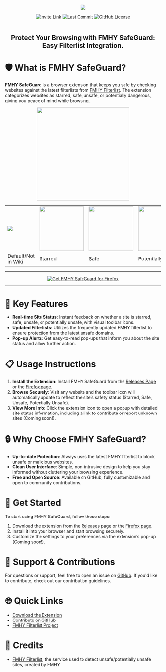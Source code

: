 <p align="center">
  <a href="https://github.com/kenhendricks00/FMHY-SafeGuard/releases"><img src="https://github.com/kenhendricks00/FMHY-SafeGuard/blob/main/assets/banner.png" /></a>
</p>
<div align="center">
  <a href="https://discord.com/invite/Stz6y6NgNg">
    <img src="https://img.shields.io/static/v1?label=Join&message=FMHY&color=c4b5fd" alt="Invite Link"></a>
  <a href="https://github.com/kenhendricks00/FMHY-SafeGuard/commits/main/">
    <img src="https://img.shields.io/github/last-commit/kenhendricks00/FMHY-SafeGuard?label=Last%20Commit&color=green" alt="Last Commit"></a>
  <a href="https://github.com/kenhendricks00/FMHY-SafeGuard/blob/main/LICENSE">
    <img src="https://img.shields.io/github/license/kenhendricks00/FMHY-SafeGuard" alt="GitHub License"></a>
</div>
<br>
<h2> <div align="center"><b> Protect Your Browsing with FMHY SafeGuard: Easy Filterlist Integration. </b></div> </h2>

# 🛡️ What is FMHY SafeGuard?

**FMHY SafeGuard** is a browser extension that keeps you safe by checking websites against the latest filterlists from [FMHY Filterlist](https://github.com/fmhy/FMHYFilterlist). The extension categorizes websites as starred, safe, unsafe, or potentially dangerous, giving you peace of mind while browsing.

<p align="center">
  <img src="https://github.com/kenhendricks00/FMHY-SafeGuard/blob/main/assets/header.png" style="width: 300px">
</p>

<div align="center">
  <table>
    <tr>
      <td><img src="https://github.com/kenhendricks00/FMHY-SafeGuard/blob/main/res/ext_icon_144.png"></td>
      <td><img src="https://github.com/kenhendricks00/FMHY-SafeGuard/blob/main/res/icons/starred.png" style="width: 144px"></td>
      <td><img src="https://github.com/kenhendricks00/FMHY-SafeGuard/blob/main/res/icons/safe.png" style="width: 144px"></td>
      <td><img src="https://github.com/kenhendricks00/FMHY-SafeGuard/blob/main/res/icons/potentially_unsafe.png" style="width: 144px"></td>
      <td><img src="https://github.com/kenhendricks00/FMHY-SafeGuard/blob/main/res/icons/unsafe.png" style="width: 144px"></td>
    </tr>
    <tr>
      <td>Default/Not in Wiki</td>
      <td>Starred</td>
      <td>Safe</td>
      <td>Potentially Unsafe</td>
      <td>Unsafe</td>
    </tr>
  </table>
</div>

***

<p align="center">
  <a href="https://addons.mozilla.org/en-US/firefox/addon/fmhy-safeguard/"><img src="https://github.com/kenhendricks00/FMHY-SafeGuard/blob/main/assets/firefox_addon_image.png" alt="Get FMHY SafeGuard for Firefox"></a>
</p>

***

# 🌟 Key Features
- **Real-time Site Status**: Instant feedback on whether a site is starred, safe, unsafe, or potentially unsafe, with visual toolbar icons.
- **Updated Filterlists**: Utilizes the frequently updated FMHY filterlist to ensure protection from the latest unsafe domains.
- **Pop-up Alerts**: Get easy-to-read pop-ups that inform you about the site status and allow further action.

# 📋 Usage Instructions

1. **Install the Extension**: Install FMHY SafeGuard from the [Releases Page](https://github.com/kenhendricks00/FMHY-SafeGuard/releases) or the [Firefox page](https://addons.mozilla.org/en-US/firefox/addon/fmhy-safeguard/).
2. **Browse Securely**: Visit any website and the toolbar icon will automatically update to reflect the site’s safety status (Starred, Safe, Unsafe, Potentially Unsafe).
3. **View More Info**: Click the extension icon to open a popup with detailed site status information, including a link to contribute or report unknown sites (Coming soon!).

# 🔒 Why Choose FMHY SafeGuard?

- **Up-to-date Protection**: Always uses the latest FMHY filterlist to block unsafe or malicious websites.
- **Clean User Interface**: Simple, non-intrusive design to help you stay informed without cluttering your browsing experience.
- **Free and Open Source**: Available on GitHub, fully customizable and open to community contributions.

# 🚀 Get Started

To start using FMHY SafeGuard, follow these steps:
1. Download the extension from the [Releases](https://github.com/kenhendricks00/FMHY-SafeGuard/releases) page or the [Firefox page](https://addons.mozilla.org/en-US/firefox/addon/fmhy-safeguard/).
2. Install it into your browser and start browsing securely.
3. Customize the settings to your preferences via the extension’s pop-up (Coming soon!).

# 💬 Support & Contributions

For questions or support, feel free to open an issue on [GitHub](https://github.com/kenhendricks00/FMHY-SafeGuard/issues). If you'd like to contribute, check out our contribution guidelines.

# 🌐 Quick Links
- [Download the Extension](https://github.com/kenhendricks00/FMHY-SafeGuard/releases)
- [Contribute on GitHub](https://github.com/kenhendricks00/FMHY-SafeGuard/pulls)
- [FMHY Filterlist Project](https://github.com/fmhy/FMHYFilterlist)

# 📜 Credits
- [FMHY Filterlist](https://github.com/fmhy/FMHYFilterlist), the service used to detect unsafe/potentially unsafe sites, created by FMHY
